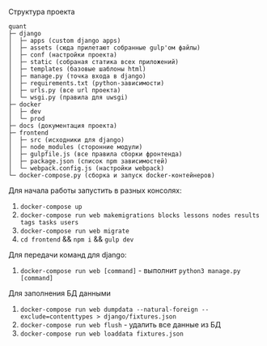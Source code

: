 Структура проекта

```
quant
├─ django
│  ├─ apps (custom django apps)
│  ├─ assets (сюда прилетают собранные gulp'ом файлы)
│  ├─ conf (настройки проекта)
│  ├─ static (собраная статика всех приложений)
│  ├─ templates (базовые шаблоны html)
│  ├─ manage.py (точка входа в django)
│  ├─ requirements.txt (python-зависимости)
│  ├─ urls.py (все url проекта)
│  └─ wsgi.py (правила для uwsgi)
├─ docker
│  ├─ dev
│  └─ prod
├─ docs (документация проекта)
├─ frontend
│  ├─ src (исходники для django)
│  ├─ node_modules (сторонние модули)
│  ├─ gulpfile.js (все правила сборки фронтенда)
│  ├─ package.json (список npm зависимостей)
│  └─ webpack.config.js (настройки webpack)
└─ docker-compose.py (сборка и запуск docker-контейнеров)
```

Для начала работы запустить в разных консолях:
1. `docker-compose up`
2. `docker-compose run web makemigrations blocks lessons nodes results tags tasks users`
3. `docker-compose run web migrate`
4. `cd frontend` && `npm i` && `gulp dev`

Для передачи команд для django:
1. `docker-compose run web [command]` - выполнит `python3 manage.py [command]`

Для заполнения БД данными

1. `docker-compose run web dumpdata --natural-foreign --exclude=contenttypes > django/fixtures.json`
2. `docker-compose run web flush` - удалить все данные из БД
3. `docker-compose run web loaddata fixtures.json`
